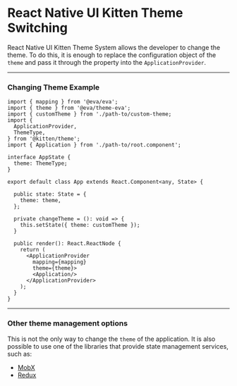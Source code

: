 # React Native UI Kitten Theme Switching

React Native UI Kitten Theme System allows the developer to change the theme.
To do this, it is enough to replace the configuration object of the `theme` and pass it
through the property into the `ApplicationProvider`.

<hr>

### Changing Theme Example

```tsx
import { mapping } from '@eva/eva';
import { theme } from '@eva/theme-eva';
import { customTheme } from './path-to/custom-theme;
import {
  ApplicationProvider,
  ThemeType,
} from '@kitten/theme';
import { Application } from './path-to/root.component';

interface AppState {
  theme: ThemeType;
}

export default class App extends React.Component<any, State> {

  public state: State = {
    theme: theme,
  };
  
  private changeTheme = (): void => {
    this.setState({ theme: customTheme });
  }

  public render(): React.ReactNode {
    return (
      <ApplicationProvider
        mapping={mapping}
        theme={theme}>
        <Application/>
      </ApplicationProvider>
    );
  }
}
```

<hr>

### Other theme management options

This is not the only way to change the `theme` of the application. It is also possible to use one of the libraries that provide state management services, such as:

- [MobX](https://mobx.js.org/getting-started.html)
- [Redux](https://redux.js.org/)


